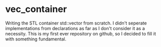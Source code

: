 # vec_container
Writing the STL container std::vector from scratch.
I didn't seperate implementations from declarations as far as I don't consider it as a necessity.
This is my first ever repository on github, so I decided to fill it with something fundamental.
